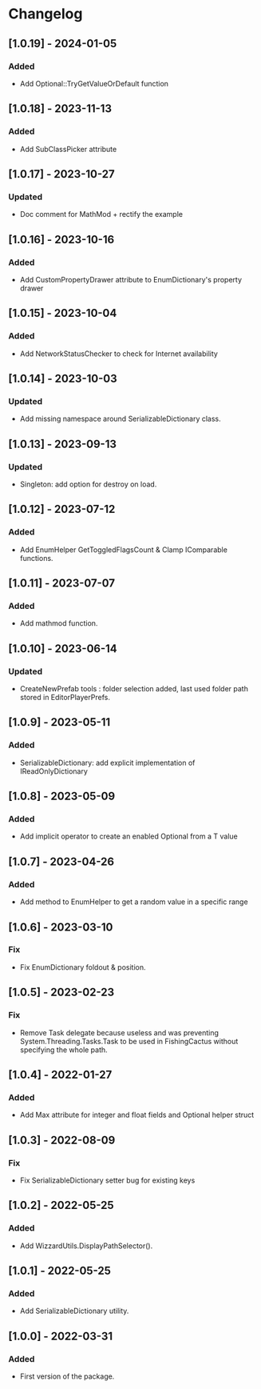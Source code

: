 # Changelog

## [1.0.19] - 2024-01-05
### Added
- Add Optional::TryGetValueOrDefault function

## [1.0.18] - 2023-11-13
### Added
- Add SubClassPicker attribute

## [1.0.17] - 2023-10-27
### Updated
- Doc comment for MathMod + rectify the example

## [1.0.16] - 2023-10-16
### Added
- Add CustomPropertyDrawer attribute to EnumDictionary's property drawer

## [1.0.15] - 2023-10-04
### Added
- Add NetworkStatusChecker to check for Internet availability

## [1.0.14] - 2023-10-03
### Updated
- Add missing namespace around SerializableDictionary class.

## [1.0.13] - 2023-09-13
### Updated
- Singleton: add option for destroy on load.

## [1.0.12] - 2023-07-12
### Added
- Add EnumHelper GetToggledFlagsCount & Clamp IComparable functions.

## [1.0.11] - 2023-07-07
### Added
- Add mathmod function.

## [1.0.10] - 2023-06-14
### Updated
- CreateNewPrefab tools : folder selection added, last used folder path stored in EditorPlayerPrefs.

## [1.0.9] - 2023-05-11
### Added
- SerializableDictionary: add explicit implementation of IReadOnlyDictionary

## [1.0.8] - 2023-05-09
### Added
- Add implicit operator to create an enabled Optional<T> from a T value

## [1.0.7] - 2023-04-26
### Added
- Add method to EnumHelper to get a random value in a specific range

## [1.0.6] - 2023-03-10
### Fix
- Fix EnumDictionary foldout & position.

## [1.0.5] - 2023-02-23
### Fix
- Remove Task delegate because useless and was preventing System.Threading.Tasks.Task to be used in FishingCactus without specifying the whole path.

## [1.0.4] - 2022-01-27
### Added
- Add Max attribute for integer and float fields and Optional helper struct

## [1.0.3] - 2022-08-09
### Fix
- Fix SerializableDictionary setter bug for existing keys

## [1.0.2] - 2022-05-25
### Added
- Add WizzardUtils.DisplayPathSelector().

## [1.0.1] - 2022-05-25
### Added
- Add SerializableDictionary utility.

## [1.0.0] - 2022-03-31
### Added
- First version of the package.